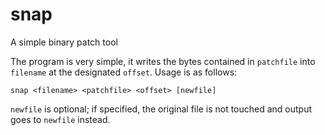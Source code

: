 # snap
A simple binary patch tool

The program is very simple, it writes the bytes contained in `patchfile` into `filename` at the designated `offset`.  Usage is as follows:

````
snap <filename> <patchfile> <offset> [newfile]
````
`newfile` is optional; if specified, the original file is not touched and output goes to `newfile` instead.
